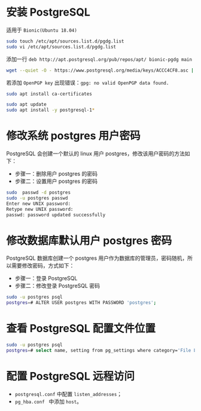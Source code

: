 # 安装 PostgreSQL

适用于 `Bionic(Ubuntu 18.04)`

``` Bash
sudo touch /etc/apt/sources.list.d/pgdg.list
sudo vi /etc/apt/sources.list.d/pgdg.list
```

添加一行 `deb http://apt.postgresql.org/pub/repos/apt/ bionic-pgdg main`

``` Bash
wget --quiet -O - https://www.postgresql.org/media/keys/ACCC4CF8.asc | sudo apt-key add -
```

若添加 `OpenPGP key` 出现错误：`gpg: no valid OpenPGP data found.`

``` Bash
sudo apt install ca-certificates

sudo apt update
sudo apt install -y postgresql-1*
```

# 修改系统 postgres 用户密码

PostgreSQL 会创建一个默认的 linux 用户 postgres，修改该用户密码的方法如下：

- 步骤一：删除用户 postgres 的密码
- 步骤二：设置用户 postgres 的密码

``` Bash
sudo  passwd -d postgres
sudo -u postgres passwd
Enter new UNIX password:
Retype new UNIX password:
passwd: password updated successfully
```
 
# 修改数据库默认用户 postgres 密码

PostgreSQL 数据库创建一个 postgres 用户作为数据库的管理员，密码随机，所以需要修改密码，方式如下：

- 步骤一：登录 PostgreSQL
- 步骤二：修改登录 PostgreSQL 密码

``` Bash
sudo -u postgres psql
postgres=# ALTER USER postgres WITH PASSWORD 'postgres';
```

# 查看 PostgreSQL 配置文件位置

``` Bash
sudo -u postgres psql
postgres=# select name, setting from pg_settings where category='File Locations';
```

# 配置 PostgreSQL 远程访问

- `postgresql.conf` 中配置 `listen_addresses`；
- `pg_hba.conf ` 中添加 `host`。

